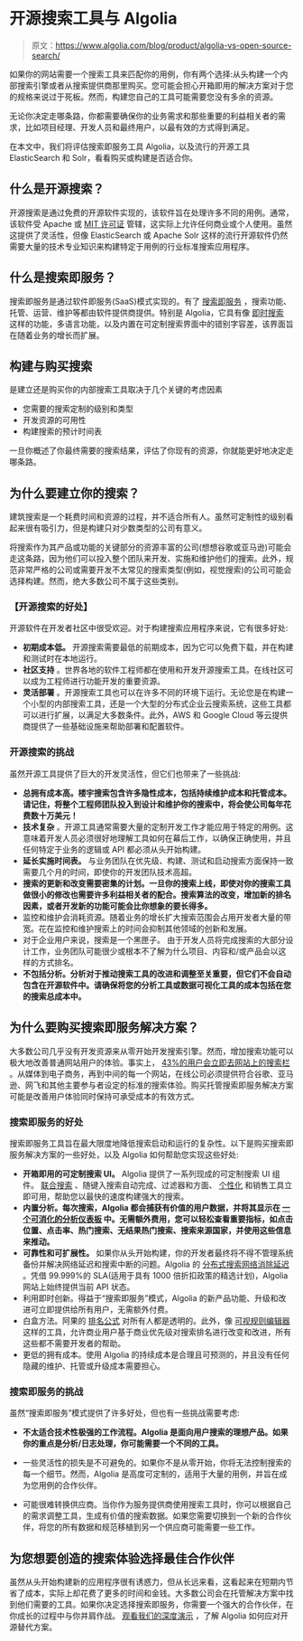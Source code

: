 # 开源搜索工具与 Algolia 

> 原文：<https://www.algolia.com/blog/product/algolia-vs-open-source-search/>

如果你的网站需要一个搜索工具来匹配你的用例，你有两个选择:从头构建一个内部搜索引擎或者从搜索提供商那里购买。您可能会担心开箱即用的解决方案对于您的规格来说过于死板。然而，构建您自己的工具可能需要您没有多余的资源。

无论你决定走哪条路，你都需要确保你的业务需求和那些重要的利益相关者的需求，比如项目经理、开发人员和最终用户，以最有效的方式得到满足。

在本文中，我们将评估搜索即服务工具 Algolia，以及流行的开源工具 ElasticSearch 和 Solr，看看购买或构建是否适合你。

## [](#what-is-open-source-search)什么是开源搜索？

开源搜索是通过免费的开源软件实现的，该软件旨在处理许多不同的用例。通常，该软件受 Apache 或 [MIT 许可证](https://tldrlegal.com/license/mit-license) 管辖，这实际上允许任何商业或个人使用。虽然这提供了灵活性，但像 ElasticSearch 或 Apache Solr 这样的流行开源软件仍然需要大量的技术专业知识来构建特定于用例的行业标准搜索应用程序。

## [](#what-is-search-as-a-service)什么是搜索即服务？

搜索即服务是通过软件即服务(SaaS)模式实现的。有了 [搜索即服务](https://blog.algolia.com/what-is-search-as-a-service/) ，搜索功能、托管、运营、维护等都由软件提供商提供。特别是 Algolia，它具有像 [即时搜索](https://www.algolia.com/products/search-and-discovery/ui-component-libraries/) 这样的功能，多语言功能，以及内置在可定制搜索界面中的错别字容差，该界面旨在随着业务的增长而扩展。

## [](#build-vs-buy-for-search)构建与购买搜索

是建立还是购买你的内部搜索工具取决于几个关键的考虑因素

*   您需要的搜索定制的级别和类型
*   开发资源的可用性
*   构建搜索的预计时间表

一旦你概述了你最终需要的搜索结果，评估了你现有的资源，你就能更好地决定走哪条路。

## [](#why-build-your-search%c2%a0)为什么要建立你的搜索？

建筑搜索是一个耗费时间和资源的过程，并不适合所有人。虽然可定制性的级别看起来很有吸引力，但是构建只对少数类型的公司有意义。

将搜索作为其产品或功能的关键部分的资源丰富的公司(想想谷歌或亚马逊)可能会走这条路，因为他们可以投入整个团队来开发、实施和维护他们的搜索。此外，规范非常严格的公司或需要开发不太常见的搜索类型(例如，视觉搜索)的公司可能会选择构建。然而，绝大多数公司不属于这些类别。

### [](#the-benefits-of-open-source-search)【开源搜索的好处】

开源软件在开发者社区中很受欢迎。对于构建搜索应用程序来说，它有很多好处:

*   **初期成本低。** 开源搜索需要最低的前期成本，因为它可以免费下载，并在构建和测试时在本地运行。
*   **社区支持** 。世界各地的软件工程师都在使用和开发开源搜索工具。在线社区可以成为工程师进行功能开发的重要资源。
*   **灵活部署** 。开源搜索工具也可以在许多不同的环境下运行。无论您是在构建一个小型的内部搜索工具，还是一个大型的分布式企业云搜索系统，这些工具都可以进行扩展，以满足大多数条件。此外，AWS 和 Google Cloud 等云提供商提供了一些基础设施来帮助部署和配置软件。

### [](#the-challenges-of-open-source-search)开源搜索的挑战

虽然开源工具提供了巨大的开发灵活性，但它们也带来了一些挑战:

*   **总拥有成本高。楼宇搜索包含许多隐性成本，包括持续维护成本和托管成本。请记住，将整个工程师团队投入到设计和维护你的搜索中，将会使公司每年花费数十万美元！**
*   **技术复杂** 。开源工具通常需要大量的定制开发工作才能应用于特定的用例。这意味着开发人员必须很好地理解工具如何在幕后工作，以确保正确使用，并且任何特定于业务的逻辑或 API 都必须从头开始构建。
*   **延长实施时间表。** 与业务团队在优先级、构建、测试和启动搜索方面保持一致需要几个月的时间，即使你的开发团队技术高超。
*   **搜索的更新和改变需要密集的计划。一旦你的搜索上线，即使对你的搜索工具做很小的修改也需要许多利益相关者的配合。搜索算法的改变，增加新的排名因素，或者开发新的功能可能会比你想象的要长得多。**
*   监控和维护会消耗资源。随着业务的增长扩大搜索范围会占用开发者大量的带宽。花在监控和维护搜索上的时间会抑制其他领域的创新和发展。
*   对于企业用户来说，搜索是一个黑匣子。 由于开发人员将完成搜索的大部分设计工作，业务团队可能很少或根本不了解为什么项目、内容和/或产品会以这样的方式排名。
*   **不包括分析。分析对于推动搜索工具的改进和调整至关重要，但它们不会自动包含在开源软件中。请确保将您的分析工具或数据可视化工具的成本包括在您的搜索总成本中。**

## [](#why-buy-a-search-as-a-service-solution)为什么要购买搜索即服务解决方案？

大多数公司几乎没有开发资源来从零开始开发搜索引擎。然而，增加搜索功能可以极大地改善普通网站用户的体验。事实上， [43%的用户会立即去网站上的搜索栏](https://www.forrester.com/report/MustHave+eCommerce+Features/-/E-RES89561) 。从媒体到电子商务，再到中间的每一个网站，在线公司必须提供符合谷歌、亚马逊、网飞和其他主要参与者设定的标准的搜索体验。购买托管搜索即服务解决方案可能是改善用户体验同时保持可承受成本的有效方式。

### [](#the-benefits-of-search-as-a-service)搜索即服务的好处

搜索即服务工具旨在最大限度地降低搜索启动和运行的复杂性。以下是购买搜索即服务解决方案的一些好处，以及 Algolia 如何帮助您实现这些好处:

*   **开箱即用的可定制搜索 UI。** Algolia 提供了一系列现成的可定制搜索 UI 组件。 [联合搜索](https://blog.algolia.com/what-is-federated-search/) 、随键入搜索自动完成、过滤器和方面、 [个性化](https://blog.algolia.com/personalization/) 和销售工具立即可用，帮助您以最快的速度构建强大的搜索。
*   **内置分析。每次搜索，Algolia 都会捕获有价值的用户数据，并将其显示在 [一个可消化的分析仪表板](https://www.algolia.com/products/search-and-discovery/analytics/?tab=no-results) 中。无需额外费用，您可以轻松查看重要指标，如点击位置、点击率、热门搜索、无结果热门搜索、搜索来源国家，并使用这些信息来推动[](https://blog.algolia.com/internal-site-search-analysis/)。**
*   **可靠性和可扩展性。** 如果你从头开始构建，你的开发者最终将不得不管理系统备份并解决网络延迟和搜索中断的问题。Algolia 的 [分布式搜索网络消除延迟](https://blog.algolia.com/distributed-search-network-latency-ruins-search-experience/) 。凭借 99.999%的 SLA(适用于具有 1000 倍折扣政策的精选计划)，Algolia 网站上始终提供当前 API 状态。
*   利用即时创新。得益于“搜索即服务”模式，Algolia 的新产品功能、升级和改进可立即提供给所有用户，无需额外付费。
*   白盒方法。阿果的 [排名公式](https://www.algolia.com/doc/guides/managing-results/relevance-overview/in-depth/ranking-criteria/) 对所有人都是透明的。此外，像 [可视规则编辑器](https://www.algolia.com/products/search-and-discovery/visual-merchandising-curation/) 这样的工具，允许商业用户基于商业优先级对搜索排名进行改变和改进，所有这些都不需要开发者的帮助。
*   更低的拥有成本。使用 Algolia 的持续成本是合理且可预测的，并且没有任何隐藏的维护、托管或升级成本需要担心。

### [](#the-challenges-of-search-as-a-service%c2%a0)搜索即服务的挑战

虽然“搜索即服务”模式提供了许多好处，但也有一些挑战需要考虑:

*   **不太适合技术性极强的工作流程。Algolia 是面向用户搜索的理想产品。如果你的重点是分析/日志处理，你可能需要一个不同的工具。**

*   一些灵活性的损失是不可避免的。如果你不是从零开始，你将无法控制搜索的每一个细节。然而，Algolia 是高度可定制的，适用于大量的用例，并旨在成为您用例的合作伙伴。

*   可能很难转换供应商。当你作为服务提供商使用搜索工具时，你可以根据自己的需求调整工具，生成有价值的搜索数据。如果您需要切换到一个新的合作伙伴，将您的所有数据和规范移植到另一个供应商可能需要一些工作。

## [](#choose-the-best-partner-for-the-search-experience-you-want-to-create)为您想要创造的搜索体验选择最佳合作伙伴

虽然从头开始构建新的应用程序很有诱惑力，但从长远来看，这看起来在短期内节省了成本，实际上却花费了更多的时间和金钱。大多数公司会在托管解决方案中找到他们需要的工具。如果你决定选择搜索即服务，你需要一个强大的合作伙伴，在你成长的过程中与你并肩作战。 [观看我们的深度演示](https://go.algolia.com/deep-dive-demo) ，了解 Algolia 如何应对开源替代方案。